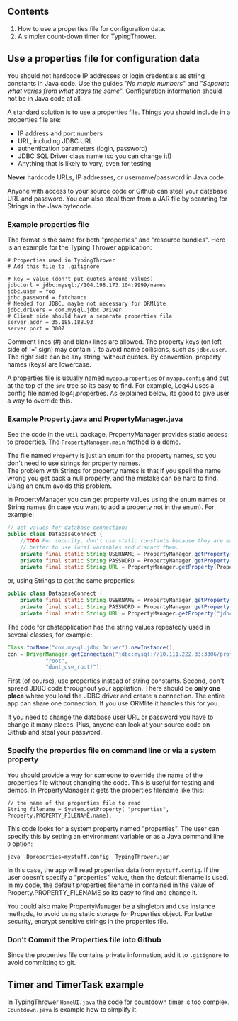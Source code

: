 ## Contents

1. How to use a properties file for configuration data.
2. A simpler count-down timer for TypingThrower.

## Use a properties file for configuration data

You should not hardcode IP addresses or login credentials as string constants in Java code.  Use the guides "*No magic numbers*" and "*Separate what varies from what stays the same*". Configuration information should not be in Java code at all.

A standard solution is to use a properties file.  Things you should include in a properties file are:

* IP address and port numbers
* URL, including JDBC URL
* authentication parameters (login, password)
* JDBC SQL Driver class name (so you can change it!)
* Anything that is likely to vary, even for testing

**Never** hardcode URLs, IP addresses, or username/password in Java code.

Anyone with access to your source code or Github can steal your database URL and password.
You can also steal them from a JAR file by scanning for Strings in the Java bytecode.

### Example properties file

The format is the same for both "properties" and "resource bundles".
Here is an example for the Typing Thrower application:
```
# Properties used in TypingThrower
# Add this file to .gitignore

# key = value (don't put quotes around values)
jdbc.url = jdbc:mysql://104.198.173.104:9999/names
jdbc.user = foo
jdbc.password = fatchance
# Needed for JDBC, maybe not necessary for ORMlite
jdbc.drivers = com.mysql.jdbc.Driver
# Client side should have a separate properties file
server.addr = 35.185.188.93
server.port = 3007
```
Comment lines (#) and blank lines are allowed. The property keys (on left side of '=' sign) may contain '.' to avoid name collisions, such as `jdbc.user`.  The right side can be any string, without quotes.  By convention, property names (keys) are lowercase.

A properties file is usually named `myapp.properties` or `myapp.config`
and put at the top of the `src` tree so its easy to find.
For example, Log4J uses a config file named log4j.properties.
As explained below, its good to give user a way to override this.

### Example Property.java and PropertyManager.java

See the code in the `util` package. PropertyManager provides static
access to properties.  The `PropertyManager.main` method is a demo.

The file named `Property` is just an enum for the property names,
so you don't need to use strings for property names.  
The problem with Strings for property names is that if you spell the
name wrong you get back a null property, and the mistake can be hard to find.
Using an enum avoids this problem.

In PropertyManager you can get property values using the enum names
or String names (in case you want to add a property not in the enum).
For example:
```java
// get values for database connection:
public class DatabaseConnect {
    //TODO For security, don't use static constants because they are easier to steal from JVM memory.
    // better to use local variables and discard them.
	private final static String USERNAME = PropertyManager.getProperty(Property.DATABASE_USER);
	private final static String PASSWORD = PropertyManager.getProperty(Property.DATABASE_PASSWORD);
	private final static String URL = PropertyManager.getProperty(Property.DATABASE_URL);
```

or, using Strings to get the same properties:

```java
public class DatabaseConnect {
	private final static String USERNAME = PropertyManager.getProperty("jdbc.user");
	private final static String PASSWORD = PropertyManager.getProperty("jdbc.password");
	private final static String URL = PropertyManager.getProperty("jdbc.url");
```

The code for chatapplication has the string values repeatedly used in several classes,
for example:
```java
Class.forName("com.mysql.jdbc.Driver").newInstance();
con = DriverManager.getConnection("jdbc:mysql://10.111.222.33:3306/projectdb?useSSL=false",
			"root",
			"dont_use_root!");
```

First (of course), use properties instead of string constants.
Second, don't spread JDBC code throughout your appliation.  There should be **only one place**
where you load the JDBC driver and create a connection.  The entire app can share one connection.
If you use ORMlite it handles this for you.

If you need to change the database user URL or password you have to change it many places.
Plus, anyone can look at your source code on Github and steal your password.

### Specify the properties file on command line or via a system property

You should provide a way for someone to override the name of the properties file
without changing the code. This is useful for testing and demos.
In PropertyManager it gets the properties filename like this:
```
// the name of the properties file to read
String filename = System.getProperty( "properties", Property.PROPERTY_FILENAME.name);
```
This code looks for a system property named "properties".  The user can
specify this by setting an environment variable or as a Java command line `-D` option:
```
java -Dproperties=mystuff.config  TypingThrower.jar
```
In this case, the app will read properties data from `mystuff.config`. If the user doesn't specify a "properties" value, then the default filename is used.
In my code, the default properties filename in contained in the value of Property.PROPERTY_FILENAME so its easy to find and change it.

You could also make PropertyManager be a singleton and use instance methods, to avoid using static storage for Properties object. For better security, encrypt sensitive strings in the properties file.

### Don't Commit the Properties file into Github

Since the properties file contains private information, add it to `.gitignore` to avoid committing to git.


## Timer and TimerTask example

In TypingThrower `HomeUI.java` the code for countdown timer is too complex.  `Countdown.java` is example how to simplify it.
